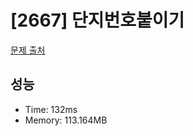 # [2667] 단지번호붙이기

[문제 출처](https://www.acmicpc.net/problem/2667)

## 성능

- Time: 132ms
- Memory: 113.164MB